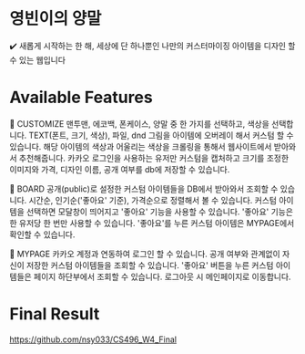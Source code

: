 # 영빈이의 양말
✔️ 새롭게 시작하는 한 해, 세상에 단 하나뿐인 나만의 커스터마이징 아이템을 디자인 할 수 있는 웹입니다

# Available Features

📌 CUSTOMIZE
맨투맨, 에코백, 폰케이스, 양말 중 한 가지를 선택하고, 색상을 선택합니다.
TEXT(폰트, 크기, 색상), 파일, dnd 그림을 아이템에 오버레이 해서 커스텀 할 수 있습니다.
해당 아이템의 색상과 어울리는 색상을 크롤링을 통해서 웹사이트에서 받아와서 추천해줍니다.
카카오 로그인을 사용하는 유저만 커스텀을 캡처하고 크기를 조정한 이미지와 가격, 디자인 이름, 공개 여부를 db에 저장할 수 있습니다.

📌 BOARD
공개(public)로 설정한 커스텀 아이템들을 DB에서 받아와서 조회할 수 있습니다.
시간순, 인기순('좋아요' 기준), 가격순으로 정렬해서 볼 수 있습니다.
커스텀 아이템을 선택하면 모달창이 띄어지고 '좋아요' 기능을 사용할 수 있습니다. '좋아요' 기능은 한 유저당 한 번만 사용할 수 있습니다.
'좋아요'를 누른 커스텀 아이템은 MYPAGE에서 확인할 수 있습니다.

📌 MYPAGE
카카오 계정과 연동하여 로그인 할 수 있습니다.
공개 여부와 관계없이 자신이 저장한 커스텀 아이템들을 조회할 수 있습니다.
'좋아요' 버튼을 누른 커스텀 아이템들은 페이지 하단부에서 조회할 수 있습니다.
로그아웃 시 메인페이지로 이동합니다.

# Final Result
https://github.com/nsy033/CS496_W4_Final
